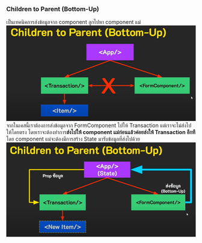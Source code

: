 ### Children to Parent (Bottom-Up)
เป็นเทคนิคการส่งข้อมูลจาก component ลูกไปหา component แม่
![Example CtP DOM](./image1.png "Example CtP DOM image")
จากในเคสนี้เราต้องการส่งข้อมูลจาก FormComponent ไปให้ Transaction แต่เราจะไม่ส่งไปให้โดยตรง โดยเราจะต้องทำการ**ส่งไปให้ component แม่ก่อนแล้วค่อยส่งให้ Transaction อีกที**โดย component แม่จะต้องมีการสร้าง State มารับข้อมูลที่ส่งไปด้วย
![Example CtP DOM2](./image2.png "Example CtP DOM image 2")